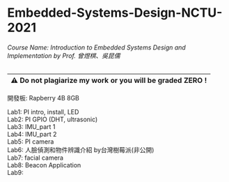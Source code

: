 # Embedded-Systems-Design-NCTU-2021

###### Course Name: Introduction to Embedded Systems Design and Implementation by Prof. 曾煜棋、吳昆儒
|:warning: **Do not plagiarize my work or you will be graded ZERO !**|
|-|


開發板: Rapberry 4B 8GB

Lab1: PI intro, install, LED  
Lab2: PI GPIO (DHT, ultrasonic)  
Lab3: IMU_part 1  
Lab4: IMU_part 2  
Lab5: PI camera  
Lab6: 人臉偵測和物件辨識介紹 by台灣樹莓派(非公開)  
Lab7: facial camera  
Lab8: Beacon Application  
Lab9:   


